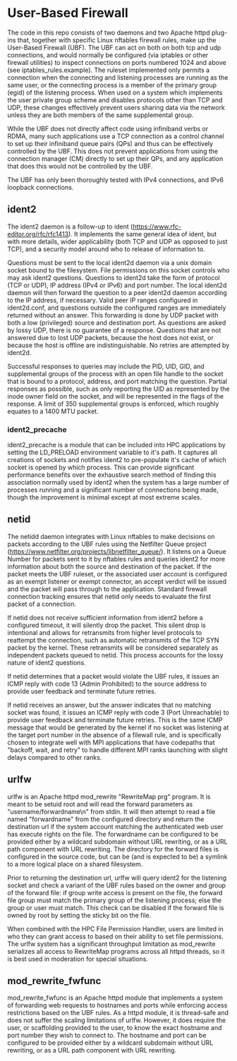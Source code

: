 # User-Based Firewall
The code in this repo consists of two daemons and two Apache httpd plug-ins that, together with specific Linux nftables firewall rules, make up the User-Based Firewall (UBF). The UBF can act on both on both tcp and udp connections, and would normally be configured (via iptables or other firewall utilities) to inspect connections on ports numbered 1024 and above (see iptables_rules.example). The ruleset implemented only permits a connection when the connecting and listening processes are running as the same user, or the connecting process is a member of the primary group (egid) of the listening process. When used on a system which implements the user private group scheme and disables protocols other than TCP and UDP, these changes effectively prevent users sharing data via the network unless they are both members of the same supplemental group.

While the UBF does not directly affect code using infiniband verbs or RDMA, many such applications use a TCP connection as a control channel to set up their infiniband queue pairs (QPs) and thus can be effectively controlled by the UBF. This does not prevent applications from using the connection manager (CM) directly to set up their QPs, and any application that does this would not be controlled by the UBF.

The UBF has only been thoroughly tested with IPv4 connections, and IPv6 loopback connections.

## ident2
The ident2 daemon is a follow-up to ident (https://www.rfc-editor.org/rfc/rfc1413). It implements the same general idea of ident, but with more details, wider applicability (both TCP and UDP as opposed to just TCP), and a security model around who to release of information to.

Questions must be sent to the local ident2d daemon via a unix domain socket bound to the filesystem. File permissions on this socket controls who may ask ident2 questions. Questions to ident2d take the form of protocol (TCP or UDP), IP address (IPv4 or IPv6) and port number. The local ident2d daemon will then forward the question to a peer ident2d daemon according to the IP address, if necessary. Valid peer IP ranges configured in ident2d.conf, and questions outside the configured ranges are immediately returned without an answer. This forwarding is done by UDP packet with both a low (privileged) source and destination port. As questions are asked by lossy UDP, there is no guarantee of a response. Questions that are not answered due to lost UDP packets, because the host does not exist, or because the host is offline are indistinguishable. No retries are attempted by ident2d.

Successful responses to queries may include the PID, UID, GID, and supplemental groups of the process with an open file handle to the socket that is bound to a protocol, address, and port matching the question. Partial responses as possible, such as only reporting the UID as represented by the inode owner field on the socket, and will be represented in the flags of the response. A limit of 350 supplemental groups is enforced, which roughly equates to a 1400 MTU packet.

### ident2_precache
ident2_precache is a module that can be included into HPC applications by setting the LD_PRELOAD environment variable to it's path. It captures all creations of sockets and notifies ident2 to pre-populate it's cache of which socket is opened by which process. This can provide significant performance benefits over the exhaustive search method of finding this association normally used by ident2 when the system has a large number of processes running and a significant number of connections being made, though the improvement is minimal except at most extreme scales.

## netid
The netidd daemon integrates with Linux nftables to make decisions on packets according to the UBF rules using the Netfilter Queue project (https://www.netfilter.org/projects/libnetfilter_queue/). It listens on a Queue Number for packets sent to it by nftables rules and queries ident2 for more information about both the source and destination of the packet. If the packet meets the UBF ruleset, or the associated user account is configured as an exempt listener or exempt connector, an accept verdict will be issued and the packet will pass through to the application. Standard firewall connection tracking ensures that netid only needs to evaluate the first packet of a connection.

If netid does not receive sufficient information from ident2 before a configured timeout, it will silently drop the packet. This silent drop is intentional and allows for retransmits from higher level protocols to reattempt the connection, such as automatic retransmits of the TCP SYN packet by the kernel. These retransmits will be considered separately as independent packets queued to netid. This process accounts for the lossy nature of ident2 questions.

If netid determines that a packet would violate the UBF rules, it issues an ICMP reply with code 13 (Admin Prohibited) to the source address to provide user feedback and terminate future retries.

If netid receives an answer, but the answer indicates that no matching socket was found, it issues an ICMP reply with code 3 (Port Unreachable) to provide user feedback and terminate future retries. This is the same ICMP message that would be generated by the kernel if no socket was listening at the target port number in the absence of a filewall rule, and is specifically chosen to integrate well with MPI applications that have codepaths that "backoff, wait, and retry" to handle different MPI ranks launching with slight delays compared to other ranks.

## urlfw
urlfw is an Apache httpd mod_rewrite "RewriteMap prg" program. It is meant to be setuid root and will read the forward parameters as "username/forwardname\n" from stdin. It will then attempt to read a file named "forwardname" from the configured directory and return the destination url if the system account matching the authenticated web user has execute rights on the file. The forwardname can be configured to be provided either by a wildcard subdomain without URL rewriting, or as a URL path component with URL rewriting. The directory for the forward files is configured in the source code, but can be (and is expected to be) a symlink to a more logical place on a shared filesystem.

Prior to returning the destination url, urlfw will query ident2 for the listening socket and check a variant of the UBF rules based on the owner and group of the forward file: if group write access is present on the file, the forward file group must match the primary group of the listening process; else the group or user must match. This check can be disabled if the forward file is owned by root by setting the sticky bit on the file.

When combined with the HPC File Permission Handler, users are limited in who they can grant access to based on their ability to set file permissions. The urlfw system has a significant throughput limitation as mod_rewrite serializes all access to RewriteMap programs across all httpd threads, so it is best used in moderation for special situations.

## mod_rewrite_fwfunc
mod_rewrite_fwfunc is an Apache httpd module that implements a system of forwarding web requests to hostnames and ports while enforcing access restrictions based on the UBF rules. As a httpd module, it is thread-safe and does not suffer the scaling limitations of urlfw. However, it does require the user, or scaffolding provided to the user, to know the exact hostname and port number they wish to connect to. The hostname and port can be configured to be provided either by a wildcard subdomain without URL rewriting, or as a URL path component with URL rewriting.
